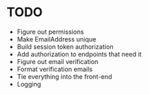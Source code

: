 # TODO
- Figure out permissions
- Make EmailAddress unique
- Build session token authorization
- Add authorization to endpoints that need it
- Figure out email verification
- Format verification emails
- Tie everything into the front-end
- Logging